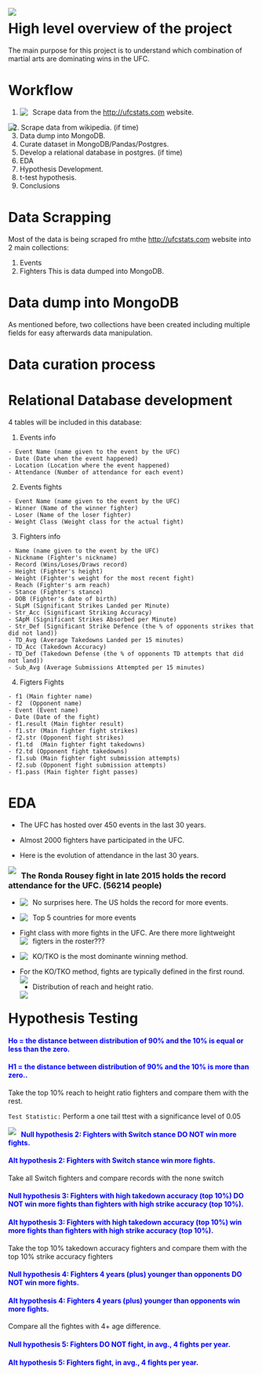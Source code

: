 



<img src="data/ufc.png"
    style="float: left; margin-right: 10px;" />

# High level overview of the project
The main purpose for this project is to understand which combination of martial arts are dominating wins in the UFC.
# Workflow
1. Scrape data from the http://ufcstats.com website.
<img src="data/ufcweb.png"
    style="float: left; margin-right: 10px;" />
    

<img src="data/workflow.png"
    style="float: left; margin-right: 10px;" />


2. Scrape data from wikipedia. (if time)
3. Data dump into MongoDB.
4. Curate dataset in MongoDB/Pandas/Postgres.
5. Develop a relational database in postgres. (if time)
6. EDA
7. Hypothesis Development.
8. t-test hypothesis.
9. Conclusions

# Data Scrapping
Most of the data is being scraped fro mthe http://ufcstats.com website into 2 main collections:
  1. Events
  2. Fighters
This is data dumped into MongoDB.

# Data dump into MongoDB
As mentioned before, two collections have been created including multiple fields for easy afterwards data manipulation. 

# Data curation process

# Relational Database development
4 tables will be included in this database:
  1. Events info
  
    - Event Name (name given to the event by the UFC)
    - Date (Date when the event happened)
    - Location (Location where the event happened)
    - Attendance (Number of attendance for each event)
  2. Events fights
  
    - Event Name (name given to the event by the UFC)
    - Winner (Name of the winner fighter)
    - Loser (Name of the loser fighter)
    - Weight Class (Weight class for the actual fight)
  3. Fighters info
  
    - Name (name given to the event by the UFC)
    - Nickname (Fighter's nickname)
    - Record (Wins/Loses/Draws record)
    - Height (Fighter's height)
    - Weight (Fighter's weight for the most recent fight)
    - Reach (Fighter's arm reach)
    - Stance (Fighter's stance)
    - DOB (Fighter's date of birth)
    - SLpM (Significant Strikes Landed per Minute)
    - Str_Acc (Significant Striking Accuracy)
    - SApM (Significant Strikes Absorbed per Minute)
    - Str_Def (Significant Strike Defence (the % of opponents strikes that did not land))
    - TD_Avg (Average Takedowns Landed per 15 minutes)
    - TD_Acc (Takedown Accuracy)
    - TD_Def (Takedown Defense (the % of opponents TD attempts that did not land))
    - Sub_Avg (Average Submissions Attempted per 15 minutes)
  4. Figters Fights 
  
    - f1 (Main fighter name)
    - f2  (Opponent name)
    - Event (Event name)
    - Date (Date of the fight)
    - f1.result (Main fighter result)
    - f1.str (Main fighter fight strikes)
    - f2.str (Opponent fight strikes)
    - f1.td  (Main fighter fight takedowns)
    - f2.td (Opponent fight takedowns)
    - f1.sub (Main fighter fight submission attempts)
    - f2.sub (Opponent fight submission attempts)
    - f1.pass (Main fighter fight passes)
    
# EDA
- The UFC has hosted over 450 events in the last 30 years.
- Almost 2000 fighters have participated in the UFC.

- Here is the evolution of attendance in the last 30 years.

<img src="data/boxplot.png"
    style="float: left; margin-right: 10px;" />
    
### The Ronda Rousey fight in late 2015 holds the record attendance for the UFC. (56214 people)
    
- No surprises here. The US holds the record for more events.
<img src="data/eventcountry.png"
    style="float: left; margin-right: 10px;" />

- Top 5 countries for more events
<img src="data/afterUS.png"
    style="float: left; margin-right: 10px;" />

- Fight class with more fights in the UFC. Are there more lightweight figters in the roster???
<img src="data/weightclass.png"
    style="float: left; margin-right: 10px;" />

- KO/TKO is the most dominante winning method.
<img src="data/method.png"
    style="float: left; margin-right: 10px;" />

- For the KO/TKO method, fights are typically defined in the first round.
<img src="data/round.png"
    style="float: left; margin-right: 10px;" />

- Distribution of reach and height ratio.    
<img src="data/reachheight.png"
    style="float: left; margin-right: 10px;" />

# Hypothesis Testing
#### <span style="color:Blue">Ho = the distance between distribution of 90% and the 10% is equal or less than the zero.</span>
#### <span style="color:Blue">H1 = the distance between distribution of 90% and the 10% is more than zero..</span>
Take the top 10% reach to height ratio fighters and compare them with the rest.

`Test Statistic:` Perform a one tail ttest with a significance level of 0.05

<img src="data/windensity.png"
    style="float: left; margin-right: 10px;" />






#### <span style="color:Blue">Null hypothesis 2: Fighters with Switch stance DO NOT win more fights. </span>
#### <span style="color:Blue">Alt hypothesis 2: Fighters with Switch stance win more fights.</span>
Take all Switch fighters and compare records with the none switch
#### <span style="color:Blue">Null hypothesis 3: Fighters with high takedown accuracy (top 10%) DO NOT win more fights than fighters with high strike accuracy (top 10%).</span>
#### <span style="color:Blue">Alt hypothesis 3: Fighters with high takedown accuracy (top 10%) win more fights than fighters with high strike accuracy (top 10%). </span>
Take the top 10% takedown accuracy fighters and compare them with the top 10%  strike accuracy fighters
#### <span style="color:Blue">Null hypothesis 4: Fighters 4 years (plus) younger than opponents DO NOT win more fights. </span>
#### <span style="color:Blue">Alt hypothesis 4: Fighters 4 years (plus) younger than opponents win more fights. </span>
Compare all the fightes with 4+ age difference.
#### <span style="color:Blue">Null hypothesis 5: Fighters DO NOT fight, in avg., 4 fights per year.</span>
#### <span style="color:Blue">Alt hypothesis 5: Fighters fight, in avg., 4 fights per year.</span>
